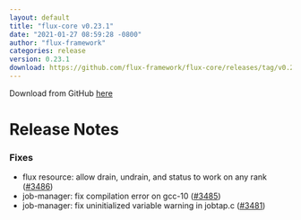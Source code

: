 ```yaml
---
layout: default
title: "flux-core v0.23.1"
date: "2021-01-27 08:59:28 -0800"
author: "flux-framework"
categories: release
version: 0.23.1
download: https://github.com/flux-framework/flux-core/releases/tag/v0.23.1
---
```


Download from GitHub [here](https://github.com/flux-framework/flux-core/releases/tag/v0.23.1)

# Release Notes

### Fixes

 * flux resource: allow drain, undrain, and status to work on any rank ([#3486](https://github.com/flux-framework/flux-core/issues/3486))
 * job-manager: fix compilation error on gcc-10 ([#3485](https://github.com/flux-framework/flux-core/issues/3485))
 * job-manager: fix uninitialized variable warning in jobtap.c ([#3481](https://github.com/flux-framework/flux-core/issues/3481))

